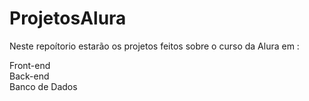 # ProjetosAlura

Neste repoítorio estarão os projetos feitos sobre o curso da Alura em :

Front-end <br>
Back-end <br>
Banco de Dados 
